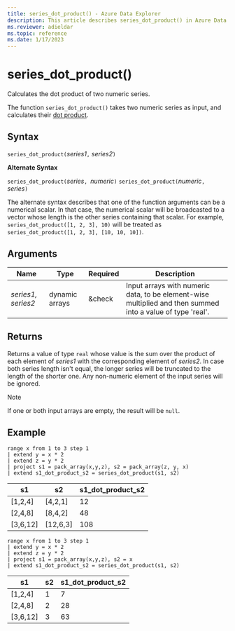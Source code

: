 ```yaml
---
title: series_dot_product() - Azure Data Explorer
description: This article describes series_dot_product() in Azure Data Explorer.
ms.reviewer: adieldar
ms.topic: reference
ms.date: 1/17/2023
---
```

# series_dot_product()

Calculates the dot product of two numeric series.

The function `series_dot_product()` takes two numeric series as input, and calculates their [dot product](https://en.wikipedia.org/wiki/Dot_product).

## Syntax

`series_dot_product(`*series1*`,` *series2*`)`

**Alternate Syntax**

`series_dot_product(`*series*`, `*numeric*`)`
`series_dot_product(`*numeric*`, `*series*`)`

The alternate syntax describes that one of the function arguments can be a numerical scalar.
In that case, the numerical scalar will be broadcasted to a vector whose length is the other series containing that scalar.
For example, `series_dot_product([1, 2, 3], 10)` will be treated as `series_dot_product([1, 2, 3], [10, 10, 10])`.

## Arguments

| Name | Type | Required | Description |
|--|--|--|--|
| *series1, series2* | dynamic arrays |  &check | Input arrays with numeric data, to be element-wise multiplied and then summed into a value of type 'real'.

## Returns

Returns a value of type `real` whose value is the sum over the product of each element of *series1* with the corresponding element of *series2*.
In case both series length isn't equal, the longer series will be truncated to the length of the shorter one.
Any non-numeric element of the input series will be ignored.

> [!NOTE]
> If one or both input arrays are empty, the result will be `null`.

## Example

<!-- csl: https://help.kusto.windows.net/Samples -->
```kusto
range x from 1 to 3 step 1 
| extend y = x * 2
| extend z = y * 2
| project s1 = pack_array(x,y,z), s2 = pack_array(z, y, x)
| extend s1_dot_product_s2 = series_dot_product(s1, s2)
```

|s1|s2|s1_dot_product_s2|
|---|---|---|
|[1,2,4]|[4,2,1]|12|
|[2,4,8]|[8,4,2]|48|
|[3,6,12]|[12,6,3]|108|

<!-- csl: https://help.kusto.windows.net/Samples -->
```kusto
range x from 1 to 3 step 1 
| extend y = x * 2
| extend z = y * 2
| project s1 = pack_array(x,y,z), s2 = x
| extend s1_dot_product_s2 = series_dot_product(s1, s2)
```

|s1|s2|s1_dot_product_s2|
|---|---|---|
|[1,2,4]|1|7|
|[2,4,8]|2|28|
|[3,6,12]|3|63|
